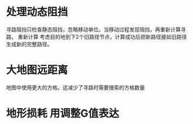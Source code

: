 # 处理动态阻挡
寻路阻挡只检查静态阻挡，忽略移动单位。当移动过程发现阻挡，再重新计算寻路。
重新计算 考虑目的地到下2个旧路径节点，计算成功后把新路径接如旧路径生成新的完整路径。

# 大地图远距离
地图中使用更大的方格。这减少了寻路时需要搜索的方格数量

# 地形损耗 用调整G值表达

